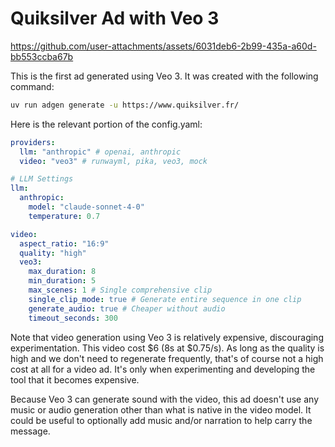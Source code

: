 # Quiksilver Ad with Veo 3

https://github.com/user-attachments/assets/6031deb6-2b99-435a-a60d-bb553ccba67b

This is the first ad generated using Veo 3. It was created with the following command:

```bash
uv run adgen generate -u https://www.quiksilver.fr/
```

Here is the relevant portion of the config.yaml:

```yaml
providers:
  llm: "anthropic" # openai, anthropic
  video: "veo3" # runwayml, pika, veo3, mock

# LLM Settings
llm:
  anthropic:
    model: "claude-sonnet-4-0"
    temperature: 0.7

video:
  aspect_ratio: "16:9"
  quality: "high"
  veo3:
    max_duration: 8
    min_duration: 5
    max_scenes: 1 # Single comprehensive clip
    single_clip_mode: true # Generate entire sequence in one clip
    generate_audio: true # Cheaper without audio
    timeout_seconds: 300
```

Note that video generation using Veo 3 is relatively expensive, discouraging experimentation. This video cost $6 (8s at $0.75/s). As long as the quality is high and we don't need to regenerate frequently, that's of course not a high cost at all
for a video ad. It's only when experimenting and developing the tool that it becomes expensive.

Because Veo 3 can generate sound with the video, this ad doesn't use any music or audio generation other than what is native in the video model. It could be useful to optionally add music and/or narration to help carry the message.
